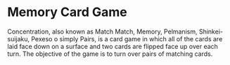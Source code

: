 # Memory Card Game

Concentration, also known as Match Match, Memory, Pelmanism, Shinkei-suijaku, Pexeso o simply Pairs,
is a card game in which all of the cards are laid face down on a surface and two cards are flipped
face up over each turn. The objective of the game is to turn over pairs of matching cards.